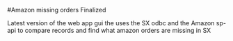 #Amazon missing orders Finalized

Latest version of the web app gui the uses the SX odbc and the Amazon sp-api to compare records and find what amazon orders are missing in SX
